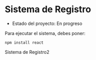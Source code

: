 <h1> Sistema de Registro </h1>

- Estado del proyecto: En progreso

Para ejecutar el sistema, debes poner:

```npm install react```

Sistema de Registro2
